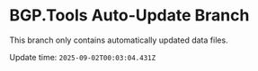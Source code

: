 # BGP.Tools Auto-Update Branch

This branch only contains automatically updated data files.

Update time: `2025-09-02T00:03:04.431Z`
